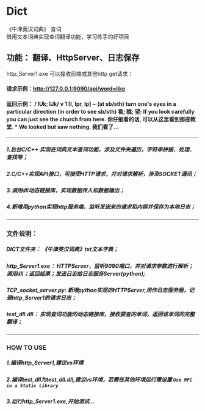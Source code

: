 # Dict
《牛津英汉词典》 查词  
借用文本词典实现查词翻译功能，学习练手的好项目
## 功能：  翻译、HttpServer、日志保存

http_Server1.exe 可以接收前端或其他http get请求：
#### 请求示例：http://127.0.0.1:9090/api/word=like   
#### 返回示例： / lUk; lJk/ v 1 [I, Ipr, Ip] ~ (at sb/sth) turn one's eyes in a particular direction (in order to see sb/sth) 看; 瞧; 望: If you look carefully you can just see the church from here. 你仔细看的话, 可以从这里看到那座教堂. * We looked but saw nothing. 我们看了...


-------------------
##### 1.后台C/C++ 实现在词典文本查词功能，涉及文件夹遍历，字符串拼接、处理、查找等；
##### 2.C/C++实现API接口，可接受HTTP请求，并对请求解析，涉及SOCKET通讯；
##### 3.调用dll动态链接库，实现数据传入和数据输出；
##### 4.新增用python实现http服务端，监听发送来的请求和内容并保存为本地日志；

------------------------
### 文件说明：
##### DICT文件夹：   《牛津英汉词典》txt文本字典；
##### http_Server1.exe：   HTTPServer，监听9090端口，并对请求参数进行解析；调用dll；返回结果；发送日志给日志服务Server(python);
##### TCP_socket_server.py:   新增python实现的HTTPServer,用作日志服务器，记录http_Server1的请求日志；
##### test_dll.dll：   实现查词功能的动态链接库，接收要查的单词，返回该单词的完整翻译；

-------------------------
### HOW TO USE
##### 1.编译http_Server1,建议vs环境
##### 2.编译test_dll为test_dll.dll,建议vs环境，若需在其他环境运行需设置 `Use MFC in a Static Library`
##### 3.运行http_Server1.exe,开始测试...
